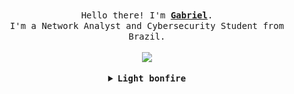 <p align="center">
  <br>
  <samp>
    Hello there! I'm <b><a rel="nofollow noopener noreferrer" target="_blank" href="https://portfolio.gabreuf.com">Gabriel</a></b>.
    <br>I'm a Network Analyst and Cybersecurity Student from Brazil.<br>

</samp>
  <br>
  <img src="https://github.com/GFM-Network/GFM-Network/blob/53f2c51b265d6d53548855d288f08d9c7a483748/koko.gif" width="200"/>

</p>


<details align="center">

<summary> <b> <samp> Light bonfire </samp></b></summary>
<samp>
 <b><h2 style="color: #fc6203">B O N F I R E &nbsp; L I T !</h2> </b>

<img src="https://github.com/GFM-Network/GFM-Network/blob/78e6838a5d37663d368845b549da9c0d51f78669/bonfire.gif" width="200"/>

Current Project: <a href="https://github.com/GFM-Network/Lineage">GFM-Network Lineage 2 Scripts.</a>

<p align="center">
  <a rel="nofollow noopener noreferrer" target="_blank" href="https://br.linkedin.com/in/gabriel-gfm">
  <img src="https://raw.githubusercontent.com/TanZng/TanZng/master/assets/linkedin.png" width="30px" alt="LinkedIn"></a>
  &nbsp; &nbsp;
  &nbsp;
</p> 


</samp>
</details>
